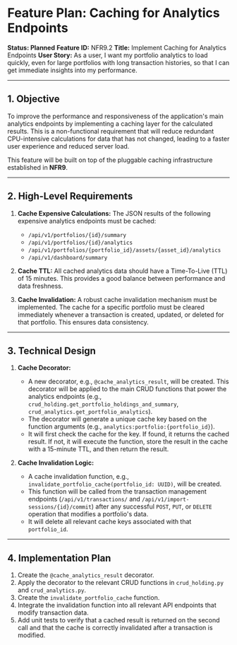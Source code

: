 # Feature Plan: Caching for Analytics Endpoints

**Status: Planned**
**Feature ID:** NFR9.2
**Title:** Implement Caching for Analytics Endpoints
**User Story:** As a user, I want my portfolio analytics to load quickly, even for large portfolios with long transaction histories, so that I can get immediate insights into my performance.

---

## 1. Objective

To improve the performance and responsiveness of the application's main analytics endpoints by implementing a caching layer for the calculated results. This is a non-functional requirement that will reduce redundant CPU-intensive calculations for data that has not changed, leading to a faster user experience and reduced server load.

This feature will be built on top of the pluggable caching infrastructure established in **NFR9**.

---

## 2. High-Level Requirements

1.  **Cache Expensive Calculations:** The JSON results of the following expensive analytics endpoints must be cached:
    *   `/api/v1/portfolios/{id}/summary`
    *   `/api/v1/portfolios/{id}/analytics`
    *   `/api/v1/portfolios/{portfolio_id}/assets/{asset_id}/analytics`
    *   `/api/v1/dashboard/summary`

2.  **Cache TTL:** All cached analytics data should have a Time-To-Live (TTL) of 15 minutes. This provides a good balance between performance and data freshness.

3.  **Cache Invalidation:** A robust cache invalidation mechanism must be implemented. The cache for a specific portfolio must be cleared immediately whenever a transaction is created, updated, or deleted for that portfolio. This ensures data consistency.

---

## 3. Technical Design

1.  **Cache Decorator:**
    *   A new decorator, e.g., `@cache_analytics_result`, will be created. This decorator will be applied to the main CRUD functions that power the analytics endpoints (e.g., `crud_holding.get_portfolio_holdings_and_summary`, `crud_analytics.get_portfolio_analytics`).
    *   The decorator will generate a unique cache key based on the function arguments (e.g., `analytics:portfolio:{portfolio_id}`).
    *   It will first check the cache for the key. If found, it returns the cached result. If not, it will execute the function, store the result in the cache with a 15-minute TTL, and then return the result.

2.  **Cache Invalidation Logic:**
    *   A cache invalidation function, e.g., `invalidate_portfolio_cache(portfolio_id: UUID)`, will be created.
    *   This function will be called from the transaction management endpoints (`/api/v1/transactions/` and `/api/v1/import-sessions/{id}/commit`) after any successful `POST`, `PUT`, or `DELETE` operation that modifies a portfolio's data.
    *   It will delete all relevant cache keys associated with that `portfolio_id`.

---

## 4. Implementation Plan

1.  Create the `@cache_analytics_result` decorator.
2.  Apply the decorator to the relevant CRUD functions in `crud_holding.py` and `crud_analytics.py`.
3.  Create the `invalidate_portfolio_cache` function.
4.  Integrate the invalidation function into all relevant API endpoints that modify transaction data.
5.  Add unit tests to verify that a cached result is returned on the second call and that the cache is correctly invalidated after a transaction is modified.